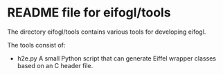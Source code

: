 README file for eifogl/tools
============================

The directory eifogl/tools contains various tools for developing eifogl.

The tools consist of:

 * h2e.py A small Python script that can generate Eiffel wrapper classes based
          on an C header file.
